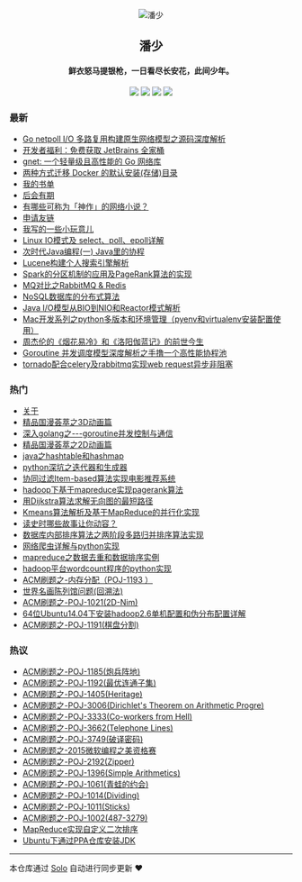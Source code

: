 <p align="center"><img alt="潘少" src="https://taohuawu.club/icons/mo.png"></p><h2 align="center">
潘少
</h2>

<h4 align="center">鲜衣怒马提银枪，一日看尽长安花，此间少年。</h4>
<p align="center"><a title="潘少" target="_blank" href="https://github.com/panjf2000/solo-blog"><img src="https://img.shields.io/github/last-commit/panjf2000/solo-blog.svg?style=flat-square&color=FF9900"></a>
<a title="GitHub repo size in bytes" target="_blank" href="https://github.com/panjf2000/solo-blog"><img src="https://img.shields.io/github/repo-size/panjf2000/solo-blog.svg?style=flat-square"></a>
<a title="Solo Version" target="_blank" href="https://github.com/b3log/solo/releases"><img src="https://img.shields.io/badge/solo-3.6.7-f1e05a.svg?style=flat-square&color=blueviolet"></a>
<a title="Hits" target="_blank" href="https://github.com/b3log/hits"><img src="https://hits.b3log.org/panjf2000/solo-blog.svg"></a></p>

### 最新

* [Go netpoll I/O 多路复用构建原生网络模型之源码深度解析](https://taohuawu.club:8080/go-netpoll-io-multiplexing-reactor)
* [开发者福利：免费获取 JetBrains 全家桶](https://taohuawu.club:8080/jetbrains-open-source-license-for-free)
* [gnet: 一个轻量级且高性能的 Go 网络库](https://taohuawu.club:8080/go-event-loop-networking-library-gnet)
* [两种方式迁移 Docker 的默认安装(存储)目录](https://taohuawu.club:8080/migrate-docker-installation-directory)
* [我的书单](https://taohuawu.club:8080/reading-list)
* [后会有期](https://taohuawu.club:8080/see-you-again)
* [有哪些可称为「神作」的网络小说？](https://taohuawu.club:8080/internet-novels-recommendation)
* [申请友链](https://taohuawu.club:8080/application-for-blogroll)
* [我写的一些小玩意儿](https://taohuawu.club:8080/my-github-repos)
* [Linux IO模式及 select、poll、epoll详解](https://taohuawu.club:8080/linux-io-select-poll-epoll)
* [次时代Java编程(一) Java里的协程](https://taohuawu.club:8080/java-coroutine-quasar)
* [Lucene构建个人搜索引擎解析](https://taohuawu.club:8080/lucene-search-engine)
* [Spark的分区机制的应用及PageRank算法的实现](https://taohuawu.club:8080/spark-partition-pagerank)
* [MQ对比之RabbitMQ & Redis](https://taohuawu.club:8080/mq-rabbit-redis)
* [NoSQL数据库的分布式算法](https://taohuawu.club:8080/nosql-distributed-algorithm)
* [Java I/O模型从BIO到NIO和Reactor模式解析](https://taohuawu.club:8080/java-nio)
* [Mac开发系列之python多版本和环境管理（pyenv和virtualenv安装配置使用）](https://taohuawu.club:8080/management-multi-pythons)
* [周杰伦的《烟花易冷》和《洛阳伽蓝记》的前世今生](https://taohuawu.club:8080/yan-hua-yi-leng)
* [Goroutine 并发调度模型深度解析之手撸一个高性能协程池](https://taohuawu.club:8080/high-performance-implementation-of-goroutine-pool)
* [tornado配合celery及rabbitmq实现web request异步非阻塞](https://taohuawu.club:8080/python-tornado-rabbitmq-asynchronous-non-blocking)

### 热门

* [关于](https://taohuawu.club:8080/about)
* [精品国漫荟萃之3D动画篇](https://taohuawu.club:8080/chinese-3d-animation)
* [深入golang之---goroutine并发控制与通信](https://taohuawu.club:8080/goroutine-concurrency-control-and-communication)
* [精品国漫荟萃之2D动画篇](https://taohuawu.club:8080/chinese-2d-animation)
* [java之hashtable和hashmap](https://taohuawu.club:8080/java-hashmap-hashtable)
* [python深坑之迭代器和生成器](https://taohuawu.club:8080/python-iterator-generator)
* [协同过滤Item-based算法实现电影推荐系统](https://taohuawu.club:8080/item-based-movie-recommendation)
* [hadoop下基于mapreduce实现pagerank算法](https://taohuawu.club:8080/pagerank-algorithm-via-hadoop-mapreduce)
* [用Dijkstra算法求解无向图的最短路径](https://taohuawu.club:8080/solve-shortest-path-via-dijkstra-algorithm)
* [Kmeans算法解析及基于MapReduce的并行化实现](https://taohuawu.club:8080/kmeans-algorithm-via-mapreduce)
* [读史时哪些故事让你动容？](https://taohuawu.club:8080/du-shi)
* [数据库内部排序算法之两阶段多路归并排序算法实现](https://taohuawu.club:8080/database-sort-algorithm)
* [网络爬虫详解与python实现](https://taohuawu.club:8080/introduction-of-web-spider-by-python)
* [mapreduce之数据去重和数据排序实例](https://taohuawu.club:8080/mapreduce-de-duplication-and-sort)
* [hadoop平台wordcount程序的python实现](https://taohuawu.club:8080/wordcout-in-hadoop-by-python)
* [ACM刷题之-内存分配（POJ-1193 ）](https://taohuawu.club:8080/POJ-1193)
* [世界名画陈列馆问题(回溯法)](https://taohuawu.club:8080/problem-of-world-renowned-painting-exhibition-room)
* [ACM刷题之-POJ-1021(2D-Nim)](https://taohuawu.club:8080/POJ-1021)
* [64位Ubuntu14.04下安装hadoop2.6单机配置和伪分布配置详解](https://taohuawu.club:8080/hadoop-installation-in-ubuntu)
* [ACM刷题之-POJ-1191(棋盘分割)](https://taohuawu.club:8080/POJ-1191)

### 热议

* [ACM刷题之-POJ-1185(炮兵阵地)](https://taohuawu.club:8080/POJ-1185)
* [ACM刷题之-POJ-1192(最优连通子集)](https://taohuawu.club:8080/POJ-1192)
* [ACM刷题之-POJ-1405(Heritage)](https://taohuawu.club:8080/POJ-1405)
* [ACM刷题之-POJ-3006(Dirichlet's Theorem on Arithmetic Progre)](https://taohuawu.club:8080/POJ-3006)
* [ACM刷题之-POJ-3333(Co-workers from Hell)](https://taohuawu.club:8080/co-workers-from-hell)
* [ACM刷题之-POJ-3662(Telephone Lines)](https://taohuawu.club:8080/POJ-3662)
* [ACM刷题之-POJ-3749(破译密码)](https://taohuawu.club:8080/POJ-3749)
* [ACM刷题之-2015微软编程之美资格赛](https://taohuawu.club:8080/microsoft-programming-venues-problems)
* [ACM刷题之-POJ-2192(Zipper)](https://taohuawu.club:8080/POJ-2192)
* [ACM刷题之-POJ-1396(Simple Arithmetics)](https://taohuawu.club:8080/POJ-1396)
* [ACM刷题之-POJ-1061(青蛙的约会)](https://taohuawu.club:8080/POJ-1061)
* [ACM刷题之-POJ-1014(Dividing)](https://taohuawu.club:8080/POJ-1014)
* [ACM刷题之-POJ-1011(Sticks)](https://taohuawu.club:8080/POJ-1011)
* [ACM刷题之-POJ-1002(487-3279)](https://taohuawu.club:8080/POJ-1002)
* [MapReduce实现自定义二次排序](https://taohuawu.club:8080/mapreduce-customized-secondary-sort)
* [Ubuntu下通过PPA仓库安装JDK](https://taohuawu.club:8080/install-jdk-via-ppa-in-ubuntu)

---

本仓库通过 [Solo](https://github.com/b3log/solo) 自动进行同步更新 ❤️ 
